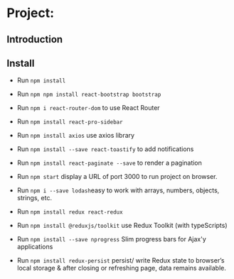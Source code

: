 # Project:

## Introduction

## Install

- Run `npm install`
- Run `npm npm install react-bootstrap bootstrap`
- Run `npm i react-router-dom` to use React Router
- Run `npm install react-pro-sidebar`
- Run `npm install axios` use axios library
- Run `npm install --save react-toastify` to add notifications
- Run `npm install react-paginate --save` to render a pagination
- Run `npm start` display a URL of port 3000 to run project on browser.
- Run `npm i --save lodash`easy to work with arrays, numbers, objects, strings, etc.

- Run `npm install redux react-redux`
- Run `npm install @reduxjs/toolkit` use Redux Toolkit (with typeScripts)
- Run `npm install --save nprogress` Slim progress bars for Ajax'y applications
- Run `npm install redux-persist` persist/ write Redux state to browser’s local storage & after closing or refreshing page, data remains available.
